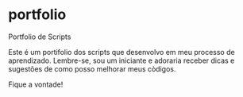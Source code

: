 # portfolio
Portfolio de Scripts

Este é um portifolio dos scripts que desenvolvo em meu processo de aprendizado.
Lembre-se, sou um iniciante e adoraria receber dicas e sugestões de como posso melhorar meus còdigos.

Fique a vontade!
